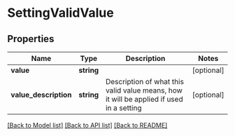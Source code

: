 # SettingValidValue

## Properties
Name | Type | Description | Notes
------------ | ------------- | ------------- | -------------
**value** | **string** |  | [optional] 
**value_description** | **string** | Description of what this valid value means, how it will be applied if used in a setting | [optional] 

[[Back to Model list]](../README.md#documentation-for-models) [[Back to API list]](../README.md#documentation-for-api-endpoints) [[Back to README]](../README.md)


